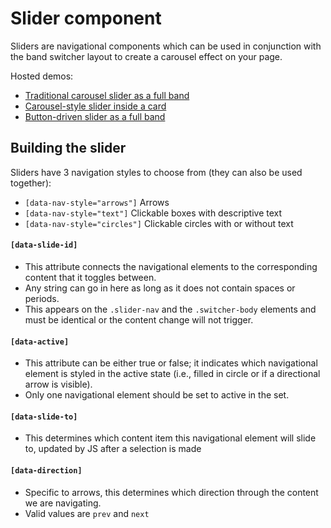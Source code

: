 # Slider component

Sliders are navigational components which can be used in conjunction with the band switcher layout to create a carousel effect on your page.

Hosted demos:
- [Traditional carousel slider as a full band](http://casoncode.com/examples/carousel-slider.html)
- [Carousel-style slider inside a card](http://casoncode.com/examples/card-slider.html)
- [Button-driven slider as a full band](http://casoncode.com/examples/text-slider.html)

## Building the slider

Sliders have 3 navigation styles to choose from (they can also be used together):

- `[data-nav-style="arrows"]`  Arrows
- `[data-nav-style="text"]`  Clickable boxes with descriptive text
- `[data-nav-style="circles"]`  Clickable circles with or without text

#### `[data-slide-id]`
- This attribute connects the navigational elements to the corresponding content that it toggles between.
- Any string can go in here as long as it does not contain spaces or periods.
- This appears on the `.slider-nav` and the `.switcher-body` elements and must be identical or the content change will not trigger.

#### `[data-active]`
- This attribute can be either true or false; it indicates which navigational element is styled in the active state (i.e., filled in circle or if a directional arrow is visible).
- Only one navigational element should be set to active in the set.

#### `[data-slide-to]`
- This determines which content item this navigational element will slide to, updated by JS after a selection is made

#### `[data-direction]`
- Specific to arrows, this determines which direction through the content we are navigating.
- Valid values are `prev` and `next`
